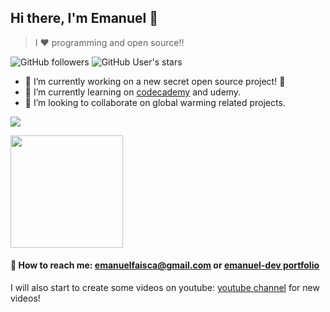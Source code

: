 ## Hi there, I'm Emanuel 👋
> I ❤ programming and open source‼ 

![GitHub followers](https://img.shields.io/github/followers/EmanuelGF?color=green&style=for-the-badge)
![GitHub User's stars](https://img.shields.io/github/stars/EmanuelGF?color=green&style=for-the-badge)

<!--
**EmanuelGF/EmanuelGF** is a ✨ _special_ ✨ repository because its `README.md` (this file) appears on your GitHub profile.

Here are some ideas to get you started:

- 🔭 I’m currently working on ...
- 🌱 I’m currently learning ...
- 👯 I’m looking to collaborate on ...
- 🤔 I’m looking for help with ...
- 💬 Ask me about ...
- 😄 Pronouns: ...
- ⚡ Fun fact: ...
-->

- 🔭 I’m currently working on a new secret open source project! 🤭
- 🌱 I’m currently learning on  [codecademy](https://codecademy.com) and udemy.
- 🌲 I’m looking to collaborate on global warming related projects.

![](https://media.giphy.com/media/LmNwrBhejkK9EFP504/giphy.gif)


<img height="180em" src="https://github-readme-stats.vercel.app/api?username=EmanuelGF&show_icons=true&hide_border=true&&count_private=true&include_all_commits=true" />

#### 📩 How to reach me: emanuelfaisca@gmail.com or [emanuel-dev portfolio](https://emanuel-dev.com)
I will also start to create some videos on youtube: [youtube channel](https://www.youtube.com/channel/UCEWC_3zEaze1Tjv-WS8Bz5g) for new videos!
